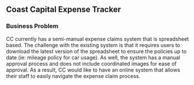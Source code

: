 ## Coast Capital Expense Tracker

### Business Problem
CC currently has a semi-manual expense claims system that is spreadsheet based. The
challenge with the existing system is that it requires users to download the latest version of the
spreadsheet to ensure the policies up to date (ie: mileage policy for car usage). As well, the system has
a manual approval process and does not include coordinated images for ease of approval. As a result,
CC would like to have an online system that allows their staff to easily navigate the
expense claim process. 
